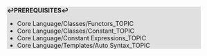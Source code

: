 <div style="margin:2em; background-color: #e0e0e0;">

<strong>↩PREREQUISITES↩</strong>

 * Core Language/Classes/Functors_TOPIC
 * Core Language/Classes/Constant_TOPIC
 * Core Language/Constant Expressions_TOPIC
 * Core Language/Templates/Auto Syntax_TOPIC

</div>

